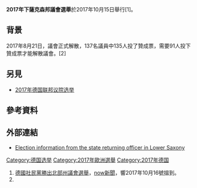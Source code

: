 **2017年下薩克森邦議會選舉**於2017年10月15日舉行\[1\]。

## 背景

2017年8月21日，議會正式解散，137名議員中135人投了贊成票，需要91人投下贊成票才能解散議會。\[2\]

## 另見

  - [2017年德国联邦议院选举](../Page/2017年德国联邦议院选举.md "wikilink")

## 參考資料

## 外部連結

  - [Election information from the state returning officer in Lower Saxony](https://web.archive.org/web/20170912094807/http://www.landeswahlleiter.niedersachsen.de/startseite/wahlen/landtagswahl/uebersicht/wahl-zum-18-niedersaechsischen-landtag-147970.html)

[Category:德国选举](https://zh.wikipedia.org/wiki/Category:德国选举 "wikilink") [Category:2017年歐洲選舉](https://zh.wikipedia.org/wiki/Category:2017年歐洲選舉 "wikilink") [Category:2017年德国](https://zh.wikipedia.org/wiki/Category:2017年德国 "wikilink")

1.  [德國社民黨勝出北部州議會選舉](http://news.now.com/home/international/player?newsId=239529)，[now新聞](https://zh.wikipedia.org/wiki/now新聞 "wikilink")，響2017年10月16號搵到。
2.